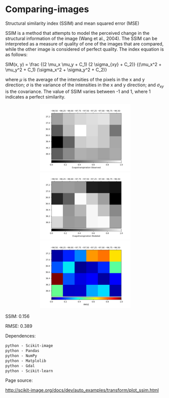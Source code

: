 # Comparing-images
Structural similarity index (SSIM) and mean squared error (MSE)


SSIM is a method that attempts to model the perceived change in the structural information of the image (Wang et al., 2004). The SSIM can be interpreted as a measure of quality of one of the images that are compared, while the other image is considered of perfect quality. The index equation is as follows:

SIM(x, y) = \frac {(2 \mu_x \mu_y + C_1) (2 \sigma_{xy} + C_2)} {(\mu_x^2 + \mu_y^2 + C_1) (\sigma_x^2 + \sigma_y^2 + C_2)}

where $\mu$ is the average of the intensities of the pixels in the x and y direction; $\sigma$ is the variance of the intensities in the x and y direction; and $\sigma_{xy}$ is the covariance. The value of SSIM varies between -1 and 1, where 1 indicates a perfect similarity.


<p align="center">
  <img width=285 src="2016_05_15_ETobserved.png"/>
  <img width=285 src="2016_05_15_ETmodeled.png"/>
  <img width=285 src="2016_05_15_ET_RMSE.png"/>
</p>




SSIM: 0.156 

RMSE: 0.389


Dependences:

    python - Scikit-image
    python - Pandas
    python - NumPy
    python - Matplolib
    python - Gdal
    python - Scikit-learn


Page source:

http://scikit-image.org/docs/dev/auto_examples/transform/plot_ssim.html

